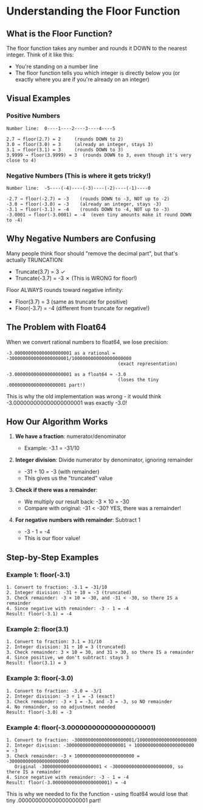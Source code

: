 # Understanding the Floor Function

## What is the Floor Function?

The floor function takes any number and rounds it DOWN to the nearest integer. Think of it like this:
- You're standing on a number line
- The floor function tells you which integer is directly below you (or exactly where you are if you're already on an integer)

## Visual Examples

### Positive Numbers
```
Number line:  0----1----2----3----4----5
              
2.7 → floor(2.7) = 2     (rounds DOWN to 2)
3.0 → floor(3.0) = 3     (already an integer, stays 3)
3.1 → floor(3.1) = 3     (rounds DOWN to 3)
3.9999 → floor(3.9999) = 3  (rounds DOWN to 3, even though it's very close to 4)
```

### Negative Numbers (This is where it gets tricky!)
```
Number line:  -5----(-4)----(-3)----(-2)----(-1)----0
              
-2.7 → floor(-2.7) = -3    (rounds DOWN to -3, NOT up to -2)
-3.0 → floor(-3.0) = -3    (already an integer, stays -3)
-3.1 → floor(-3.1) = -4    (rounds DOWN to -4, NOT up to -3)
-3.0001 → floor(-3.0001) = -4  (even tiny amounts make it round DOWN to -4)
```

## Why Negative Numbers are Confusing

Many people think floor should "remove the decimal part", but that's actually TRUNCATION:
- Truncate(3.7) = 3 ✓
- Truncate(-3.7) = -3 ✗ (This is WRONG for floor!)

Floor ALWAYS rounds toward negative infinity:
- Floor(3.7) = 3 (same as truncate for positive)
- Floor(-3.7) = -4 (different from truncate for negative!)

## The Problem with Float64

When we convert rational numbers to float64, we lose precision:

```
-3.000000000000000000001 as a rational = -3000000000000000000001/1000000000000000000000
                                         (exact representation)

-3.000000000000000000001 as a float64 ≈ -3.0
                                         (loses the tiny .000000000000000000001 part!)
```

This is why the old implementation was wrong - it would think -3.000000000000000000001 was exactly -3.0!

## How Our Algorithm Works

1. **We have a fraction**: numerator/denominator
   - Example: -3.1 = -31/10

2. **Integer division**: Divide numerator by denominator, ignoring remainder
   - -31 ÷ 10 = -3 (with remainder)
   - This gives us the "truncated" value

3. **Check if there was a remainder**: 
   - We multiply our result back: -3 × 10 = -30
   - Compare with original: -31 < -30? YES, there was a remainder!

4. **For negative numbers with remainder**: Subtract 1
   - -3 - 1 = -4
   - This is our floor value!

## Step-by-Step Examples

### Example 1: floor(-3.1)
```
1. Convert to fraction: -3.1 = -31/10
2. Integer division: -31 ÷ 10 = -3 (truncated)
3. Check remainder: -3 × 10 = -30, and -31 < -30, so there IS a remainder
4. Since negative with remainder: -3 - 1 = -4
Result: floor(-3.1) = -4
```

### Example 2: floor(3.1)
```
1. Convert to fraction: 3.1 = 31/10
2. Integer division: 31 ÷ 10 = 3 (truncated)
3. Check remainder: 3 × 10 = 30, and 31 > 30, so there IS a remainder
4. Since positive, we don't subtract: stays 3
Result: floor(3.1) = 3
```

### Example 3: floor(-3.0)
```
1. Convert to fraction: -3.0 = -3/1
2. Integer division: -3 ÷ 1 = -3 (exact)
3. Check remainder: -3 × 1 = -3, and -3 = -3, so NO remainder
4. No remainder, so no adjustment needed
Result: floor(-3.0) = -3
```

### Example 4: floor(-3.000000000000000000001)
```
1. Convert to fraction: -3000000000000000000001/1000000000000000000000
2. Integer division: -3000000000000000000001 ÷ 1000000000000000000000 = -3
3. Check remainder: -3 × 1000000000000000000000 = -3000000000000000000000
   Original -3000000000000000000001 < -3000000000000000000000, so there IS a remainder
4. Since negative with remainder: -3 - 1 = -4
Result: floor(-3.000000000000000000001) = -4
```

This is why we needed to fix the function - using float64 would lose that tiny .000000000000000000001 part!